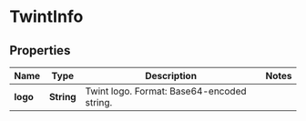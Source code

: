 

# TwintInfo


## Properties

| Name | Type | Description | Notes |
|------------ | ------------- | ------------- | -------------|
|**logo** | **String** | Twint logo. Format: Base64-encoded string. |  |



